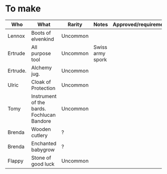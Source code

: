 # To make

| Who    | What | Rarity | Notes | Approved/requirements |
|--------|------|--------|-------|-----------------------|
| Lennox | Boots of elvenkind     | Uncommon       |       |                       |
| Ertrude  | All purpose tool     | Uncommon       | Swiss army spork      |                       |
| Ertrude. | Alchemy jug.  | Uncommon | | |
| Ulric       | Cloak of Protection     |  Uncommon      |       |                       |
| Tomy | Instrument of the bards. Fochlucan Bandore     |  Uncommon      |       |                       |
| Brenda | Wooden cutlery     |  ?      |       |                       |
| Brenda | Enchanted babygrow     |   ?     |       |                       |
| Flappy | Stone of good luck     |   Uncommon     |       |                       |
